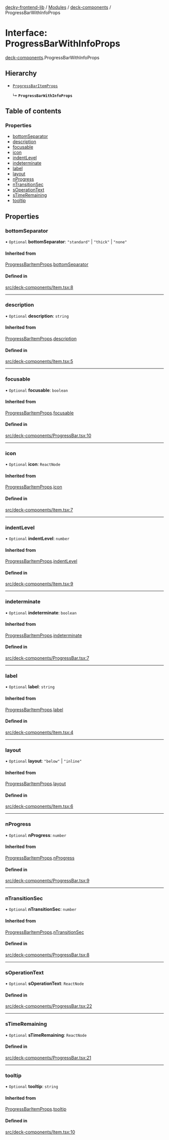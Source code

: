 [decky-frontend-lib](../README.md) / [Modules](../modules.md) / [deck-components](../modules/deck_components.md) / ProgressBarWithInfoProps

# Interface: ProgressBarWithInfoProps

[deck-components](../modules/deck_components.md).ProgressBarWithInfoProps

## Hierarchy

- [`ProgressBarItemProps`](deck_components.ProgressBarItemProps.md)

  ↳ **`ProgressBarWithInfoProps`**

## Table of contents

### Properties

- [bottomSeparator](deck_components.ProgressBarWithInfoProps.md#bottomseparator)
- [description](deck_components.ProgressBarWithInfoProps.md#description)
- [focusable](deck_components.ProgressBarWithInfoProps.md#focusable)
- [icon](deck_components.ProgressBarWithInfoProps.md#icon)
- [indentLevel](deck_components.ProgressBarWithInfoProps.md#indentlevel)
- [indeterminate](deck_components.ProgressBarWithInfoProps.md#indeterminate)
- [label](deck_components.ProgressBarWithInfoProps.md#label)
- [layout](deck_components.ProgressBarWithInfoProps.md#layout)
- [nProgress](deck_components.ProgressBarWithInfoProps.md#nprogress)
- [nTransitionSec](deck_components.ProgressBarWithInfoProps.md#ntransitionsec)
- [sOperationText](deck_components.ProgressBarWithInfoProps.md#soperationtext)
- [sTimeRemaining](deck_components.ProgressBarWithInfoProps.md#stimeremaining)
- [tooltip](deck_components.ProgressBarWithInfoProps.md#tooltip)

## Properties

### bottomSeparator

• `Optional` **bottomSeparator**: ``"standard"`` \| ``"thick"`` \| ``"none"``

#### Inherited from

[ProgressBarItemProps](deck_components.ProgressBarItemProps.md).[bottomSeparator](deck_components.ProgressBarItemProps.md#bottomseparator)

#### Defined in

[src/deck-components/Item.tsx:8](https://github.com/SteamDeckHomebrew/decky-frontend-lib/blob/82f604a/src/deck-components/Item.tsx#L8)

___

### description

• `Optional` **description**: `string`

#### Inherited from

[ProgressBarItemProps](deck_components.ProgressBarItemProps.md).[description](deck_components.ProgressBarItemProps.md#description)

#### Defined in

[src/deck-components/Item.tsx:5](https://github.com/SteamDeckHomebrew/decky-frontend-lib/blob/82f604a/src/deck-components/Item.tsx#L5)

___

### focusable

• `Optional` **focusable**: `boolean`

#### Inherited from

[ProgressBarItemProps](deck_components.ProgressBarItemProps.md).[focusable](deck_components.ProgressBarItemProps.md#focusable)

#### Defined in

[src/deck-components/ProgressBar.tsx:10](https://github.com/SteamDeckHomebrew/decky-frontend-lib/blob/82f604a/src/deck-components/ProgressBar.tsx#L10)

___

### icon

• `Optional` **icon**: `ReactNode`

#### Inherited from

[ProgressBarItemProps](deck_components.ProgressBarItemProps.md).[icon](deck_components.ProgressBarItemProps.md#icon)

#### Defined in

[src/deck-components/Item.tsx:7](https://github.com/SteamDeckHomebrew/decky-frontend-lib/blob/82f604a/src/deck-components/Item.tsx#L7)

___

### indentLevel

• `Optional` **indentLevel**: `number`

#### Inherited from

[ProgressBarItemProps](deck_components.ProgressBarItemProps.md).[indentLevel](deck_components.ProgressBarItemProps.md#indentlevel)

#### Defined in

[src/deck-components/Item.tsx:9](https://github.com/SteamDeckHomebrew/decky-frontend-lib/blob/82f604a/src/deck-components/Item.tsx#L9)

___

### indeterminate

• `Optional` **indeterminate**: `boolean`

#### Inherited from

[ProgressBarItemProps](deck_components.ProgressBarItemProps.md).[indeterminate](deck_components.ProgressBarItemProps.md#indeterminate)

#### Defined in

[src/deck-components/ProgressBar.tsx:7](https://github.com/SteamDeckHomebrew/decky-frontend-lib/blob/82f604a/src/deck-components/ProgressBar.tsx#L7)

___

### label

• `Optional` **label**: `string`

#### Inherited from

[ProgressBarItemProps](deck_components.ProgressBarItemProps.md).[label](deck_components.ProgressBarItemProps.md#label)

#### Defined in

[src/deck-components/Item.tsx:4](https://github.com/SteamDeckHomebrew/decky-frontend-lib/blob/82f604a/src/deck-components/Item.tsx#L4)

___

### layout

• `Optional` **layout**: ``"below"`` \| ``"inline"``

#### Inherited from

[ProgressBarItemProps](deck_components.ProgressBarItemProps.md).[layout](deck_components.ProgressBarItemProps.md#layout)

#### Defined in

[src/deck-components/Item.tsx:6](https://github.com/SteamDeckHomebrew/decky-frontend-lib/blob/82f604a/src/deck-components/Item.tsx#L6)

___

### nProgress

• `Optional` **nProgress**: `number`

#### Inherited from

[ProgressBarItemProps](deck_components.ProgressBarItemProps.md).[nProgress](deck_components.ProgressBarItemProps.md#nprogress)

#### Defined in

[src/deck-components/ProgressBar.tsx:9](https://github.com/SteamDeckHomebrew/decky-frontend-lib/blob/82f604a/src/deck-components/ProgressBar.tsx#L9)

___

### nTransitionSec

• `Optional` **nTransitionSec**: `number`

#### Inherited from

[ProgressBarItemProps](deck_components.ProgressBarItemProps.md).[nTransitionSec](deck_components.ProgressBarItemProps.md#ntransitionsec)

#### Defined in

[src/deck-components/ProgressBar.tsx:8](https://github.com/SteamDeckHomebrew/decky-frontend-lib/blob/82f604a/src/deck-components/ProgressBar.tsx#L8)

___

### sOperationText

• `Optional` **sOperationText**: `ReactNode`

#### Defined in

[src/deck-components/ProgressBar.tsx:22](https://github.com/SteamDeckHomebrew/decky-frontend-lib/blob/82f604a/src/deck-components/ProgressBar.tsx#L22)

___

### sTimeRemaining

• `Optional` **sTimeRemaining**: `ReactNode`

#### Defined in

[src/deck-components/ProgressBar.tsx:21](https://github.com/SteamDeckHomebrew/decky-frontend-lib/blob/82f604a/src/deck-components/ProgressBar.tsx#L21)

___

### tooltip

• `Optional` **tooltip**: `string`

#### Inherited from

[ProgressBarItemProps](deck_components.ProgressBarItemProps.md).[tooltip](deck_components.ProgressBarItemProps.md#tooltip)

#### Defined in

[src/deck-components/Item.tsx:10](https://github.com/SteamDeckHomebrew/decky-frontend-lib/blob/82f604a/src/deck-components/Item.tsx#L10)
